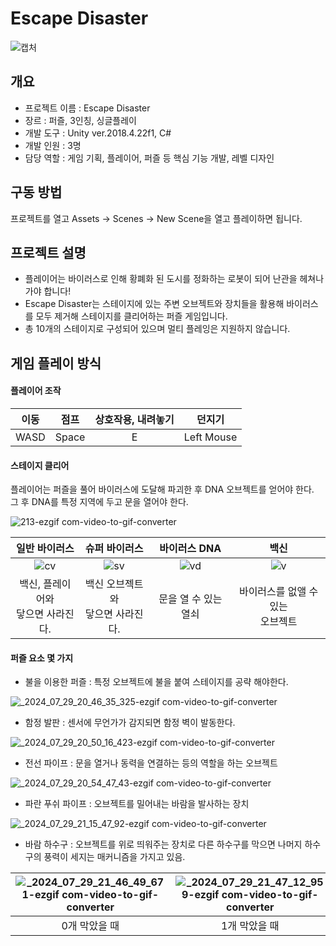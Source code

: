 # Escape Disaster
![캡처](https://github.com/user-attachments/assets/0198f50c-d308-4e7b-bb91-9492f9f9902f)

## 개요
- 프로젝트 이름 : Escape Disaster
- 장르 : 퍼즐, 3인칭, 싱글플레이
- 개발 도구 : Unity ver.2018.4.22f1, C#
- 개발 인원 : 3명
- 담당 역할 : 게임 기획, 플레이어, 퍼즐 등 핵심 기능 개발, 레벨 디자인

## 구동 방법
프로젝트를 열고 Assets -> Scenes -> New Scene을 열고 플레이하면 됩니다.

## 프로젝트 설명
- 플레이어는 바이러스로 인해 황폐화 된 도시를 정화하는 로봇이 되어 난관을 헤쳐나가야 합니다!
- Escape Disaster는 스테이지에 있는 주변 오브젝트와 장치들을 활용해 바이러스를 모두 제거해 스테이지를 클리어하는 퍼즐 게임입니다.
- 총 10개의 스테이지로 구성되어 있으며 멀티 플레잉은 지원하지 않습니다.

## 게임 플레이 방식
#### 플레이어 조작

|이동|점프|상호작용, 내려놓기| 던지기|
| :---: |:---:|:---:|:---:|
|WASD| Space |E|Left Mouse|

#### 스테이지 클리어<br>
플레이어는 퍼즐을 풀어 바이러스에 도달해 파괴한 후 DNA 오브젝트를 얻어야 한다.<br>
그 후 DNA를 특정 지역에 두고 문을 열어야 한다.

![213-ezgif com-video-to-gif-converter](https://github.com/user-attachments/assets/5d997f26-65c3-47b3-8525-87baabb479f6)

|일반 바이러스| 슈퍼 바이러스 |바이러스 DNA|백신|
| :---: |:---:|:---:|:---:|
|![cv](https://github.com/user-attachments/assets/41f9061e-ad4a-4b33-8092-8cab1815aa8a)|![sv](https://github.com/user-attachments/assets/41dc53ad-a45a-4916-85b1-827b7aa0926d)|![vd](https://github.com/user-attachments/assets/88a5cf9b-e7ab-4816-8111-5b80889ca9a2)|![v](https://github.com/user-attachments/assets/512b1c0a-d501-47c8-8c11-66c7ea068f71)|
|백신, 플레이어와<br>닿으면 사라진다.| 백신 오브젝트와<br>닿으면 사라진다. |문을 열 수 있는 열쇠|바이러스를 없앨 수 있는<br>오브젝트|

#### 퍼즐 요소 몇 가지

- 불을 이용한 퍼즐 : 특정 오브젝트에 불을 붙여 스테이지를 공략 해야한다.

![_2024_07_29_20_46_35_325-ezgif com-video-to-gif-converter](https://github.com/user-attachments/assets/fce5a89f-95af-47d1-8675-2a4a165caf4b)

- 함정 발판 : 센서에 무언가가 감지되면 함정 벽이 발동한다.
  
![_2024_07_29_20_50_16_423-ezgif com-video-to-gif-converter](https://github.com/user-attachments/assets/2497346e-f12e-494b-a8fd-af95b78f3f41)

- 전선 파이프 : 문을 열거나 동력을 연결하는 등의 역할을 하는 오브젝트
  
![_2024_07_29_20_54_47_43-ezgif com-video-to-gif-converter](https://github.com/user-attachments/assets/a5ea4cbe-532a-45cb-af45-719e66c86fe9)

- 파란 푸쉬 파이프 : 오브젝트를 밀어내는 바람을 발사하는 장치
  
![_2024_07_29_21_15_47_92-ezgif com-video-to-gif-converter](https://github.com/user-attachments/assets/2ac133fd-0842-411a-ae0f-9894bcbf1477)

- 바람 하수구 : 오브젝트를 위로 띄워주는 장치로 다른 하수구를 막으면 나머지 하수구의 풍력이 세지는 매커니즘을 가지고 있음.
  
|![_2024_07_29_21_46_49_671-ezgif com-video-to-gif-converter](https://github.com/user-attachments/assets/c81aa39b-0178-48a1-935a-bfea70222831)|![_2024_07_29_21_47_12_959-ezgif com-video-to-gif-converter](https://github.com/user-attachments/assets/4ec8375f-a3d7-4961-9318-732e0c6e1525)| ![_2024_07_29_21_47_33_587-ezgif com-video-to-gif-converter](https://github.com/user-attachments/assets/f447b418-3489-45bf-9195-51611fe374d7) |
| :---: |:---:|:---:|
|0개 막았을 때|1개 막았을 때|3개 막았을 때|
